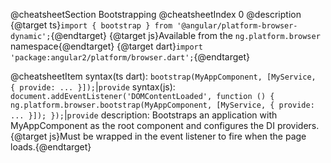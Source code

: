 @cheatsheetSection
Bootstrapping
@cheatsheetIndex 0
@description
{@target ts}`import { bootstrap } from '@angular/platform-browser-dynamic';`{@endtarget}
{@target js}Available from the `ng.platform.browser` namespace{@endtarget}
{@target dart}`import 'package:angular2/platform/browser.dart';`{@endtarget}

@cheatsheetItem
syntax(ts dart):
`bootstrap​(MyAppComponent, [MyService, { provide: ... }]);`|`provide`
syntax(js):
`document.addEventListener('DOMContentLoaded', function () {
  ng.platform.browser.bootstrap(MyAppComponent,
    [MyService, { provide: ... }]);
});`|`provide`
description:
Bootstraps an application with MyAppComponent as the root component and configures the DI providers. {@target js}Must be wrapped in the event listener to fire when the page loads.{@endtarget}
